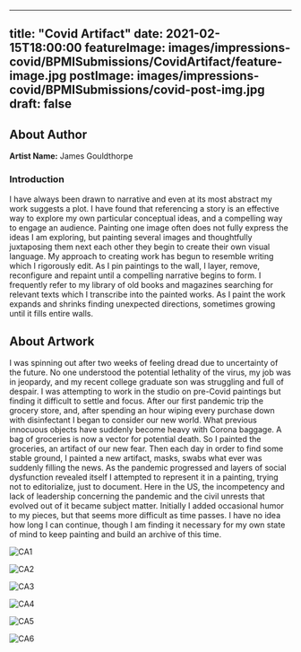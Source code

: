 
---
title: "Covid Artifact"
date: 2021-02-15T18:00:00
featureImage: images/impressions-covid/BPMISubmissions/CovidArtifact/feature-image.jpg
postImage: images/impressions-covid/BPMISubmissions/covid-post-img.jpg
draft: false
---

## About Author

**Artist Name:** James Gouldthorpe

### Introduction
I have always been drawn to narrative and even at its most abstract my work suggests a plot. I have found that referencing a story is an effective way to explore my own particular conceptual ideas, and a compelling way to engage an audience. Painting one image often does not fully express the ideas I am exploring, but painting several images and thoughtfully juxtaposing them next each other they begin to create their own visual language. My approach to creating work has begun to resemble writing which I rigorously edit.  As I pin paintings to the wall, I layer, remove, reconfigure and repaint until a compelling narrative begins to form.  I frequently refer to my library of old books and magazines searching for relevant texts which I transcribe into the painted works.  As I paint the work expands and shrinks finding unexpected directions, sometimes growing until it fills entire walls. 



## About Artwork
I was spinning out after two weeks of feeling dread due to uncertainty of the future. No one understood the potential lethality of the virus, my job was in jeopardy, and my recent college graduate son was struggling and full of despair. I was attempting to work in the studio on pre-Covid paintings but finding it difficult to settle and focus. After our first pandemic trip the grocery store, and, after spending an hour wiping every purchase down with disinfectant I began to consider our new world.  What previous innocuous objects have suddenly become heavy with Corona baggage. A bag of groceries is now a vector for potential death.  So I painted the groceries, an artifact of our new fear.  Then each day in order to find some stable ground, I painted a new artifact, masks, swabs what ever was suddenly filling the news.  As the pandemic progressed and layers of social dysfunction revealed itself I attempted to represent it in a painting, trying not to editorialize, just to document.  Here in the US, the incompetency and lack of leadership concerning the pandemic and the civil unrests that evolved out of it became subject matter. Initially I added occasional humor to my pieces, but that seems more difficult as time passes.  I have no idea how long I can continue, though I am finding it necessary for my own state of mind to keep painting and build an archive of this time.

![CA1](../../images/impressions-covid/BPMISubmissions/CovidArtifact/CA1.jpg)

![CA2](../../images/impressions-covid/BPMISubmissions/CovidArtifact/CA2.jpg)

![CA3](../../images/impressions-covid/BPMISubmissions/CovidArtifact/CA3.jpg)

![CA4](../../images/impressions-covid/BPMISubmissions/CovidArtifact/CA4.jpg)

![CA5](../../images/impressions-covid/BPMISubmissions/CovidArtifact/CA5.jpg)

![CA6](../../images/impressions-covid/BPMISubmissions/CovidArtifact/CA6.jpg)
